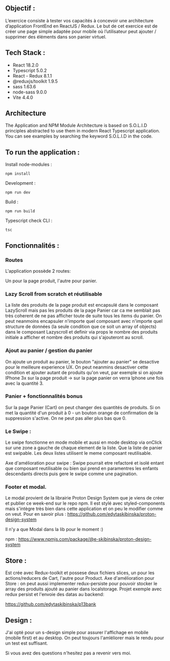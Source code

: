 ## Objectif :

L’exercice consiste à tester vos capacités à concevoir une architecture d’application FrontEnd en ReactJS / Redux. Le but de cet exercice est de créer une page simple adaptée pour mobile où l’utilisateur peut ajouter / supprimer des éléments dans son panier virtuel.


## Tech Stack :
- React 18.2.0
- Typescript 5.0.2
- React - Redux 8.1.1
- @reduxjs/toolkit 1.9.5
- sass 1.63.6
- node-sass 9.0.0
- Vite 4.4.0

## Architecture

The Application and NPM Module Architecture is based on S.O.L.I.D principles abstracted to use them in modern React Typescript application.
You can see examples by searching the keyword S.O.L.I.D in the code.

## To run the application : 

Install node-modules :
```
npm install
```

Development : 
```
npm run dev
```

Build : 
```
npm run build
```
Typescript check CLI : 
```
tsc
```

## Fonctionnalités : 
### Routes
L'application possède 2 routes:

Un pour la page produit, l'autre pour panier.

### Lazy Scroll from scratch et réutilisable
La liste des produits de la page produit est encapsulé dans le composant LazyScroll mais pas les produits de la page Panier car ca me semblait pas très coherent de ne pas afficher toute de suite tous les items du panier.
On peut neanmoins encapsuler n'importe quel composant avec n'importe quel structure de données (la seule condition que ce soit un array of objects) dans le composant Lazyscroll et definir via props le nombre des produits initiale a afficher et nombre des produits qui s'ajouteront au scroll.

### Ajout au panier / gestion du panier
On ajoute un produit au panier, le bouton "ajouter au panier" se desactive pour le meilleure experience UX. On peut neanmins desactiver cette condition et ajouter autant de produits qu'on veut, par exemple si on ajoute IPhone 3x sur la page produit -> sur la page panier on verra Iphone une fois avec la quantité 3. 

### Panier + fonctionnalités bonus
Sur la page Panier (Cart) on peut changer des quantités de produits. Si on met la quantité d'un produit à 0 - un bouton orange de confirmation de la suppression s'active. On ne peut pas aller plus bas que 0.

### Le Swipe : 
Le swipe fonctionne en mode mobile et aussi en mode desktop via onClick sur une zone a gauche de chaque element de la liste. Que la liste de panier est swipable. Les deux listes utilisent le meme composant reutilisable.

Axe d'amélioration pour swipe :
Swipe pourrait etre refactoré et isolé entant que composant reutilisable <SwipableBlock leftContent={ButtonDeleteComponent}  rightContent={RightComponent}> ou bien <SwipableBlock > qui prend en paramentres les enfants descendants directs puis gere le swipe comme une pagination.

### Footer et modal.

Le modal provient de la librairie Proton Design System que je viens de créer et publier ce week-end sur le repo npm. Il est stylé avec styled-components mais s'intègre très bien dans cette application et on peu le modifier comme on veut. Pour en savoir plus :
https://github.com/edytaskibinska/proton-design-system

Il n'y a que Modal dans la lib pour le moment :)

npm : https://www.npmjs.com/package/@e-skibinska/proton-design-system


## Store : 

Est crée avec Redux-toolkit et possese deux fichiers slices, un pour les actions/reducers de Cart, l'autre pour Product.
Axe d'amélioration pour Store : on peut aussi implementer redux-persiste pour pouvoir stocker le array des produits ajouté au panier dans localstorage. Projet exemple avec redux persist et l'envoie des datas au backend:

https://github.com/edytaskibinska/p13bank


## Design : 
J'ai opté pour un s-design simple pour assurer l'affichage en mobile (mobile first) et au desktop. On peut toujours l'amléliorer mais le rendu pour un test est suffisant.

Si vous avez des questions n'hesitez pas a revenir vers moi. 

